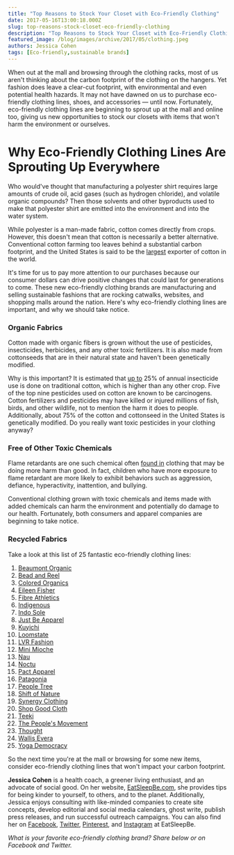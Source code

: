 ```yaml
---
title: "Top Reasons to Stock Your Closet with Eco-Friendly Clothing"
date: 2017-05-16T13:00:18.000Z
slug: top-reasons-stock-closet-eco-friendly-clothing
description: "Top Reasons to Stock Your Closet with Eco-Friendly Clothing"
featured_image: /blog/images/archive/2017/05/clothing.jpeg
authors: Jessica Cohen
tags: [Eco-friendly,sustainable brands]
---
```


When out at the mall and browsing through the clothing racks, most of us aren't thinking about the carbon footprint of the clothing on the hangers. Yet fashion does leave a clear-cut footprint, with environmental and even potential health hazards. It may not have dawned on us to purchase eco-friendly clothing lines, shoes, and accessories — until now. Fortunately, eco-friendly clothing lines are beginning to sprout up at the mall and online too, giving us new opportunities to stock our closets with items that won't harm the environment or ourselves.

# Why Eco-Friendly Clothing Lines Are Sprouting Up Everywhere

Who would've thought that manufacturing a polyester shirt requires large amounts of crude oil, acid gases (such as hydrogen chloride), and volatile organic compounds? Then those solvents and other byproducts used to make that polyester shirt are emitted into the environment and into the water system.

While polyester is a man-made fabric, cotton comes directly from crops. However, this doesn't mean that cotton is necessarily a better alternative. Conventional cotton farming too leaves behind a substantial carbon footprint, and the United States is said to be the [largest](https://www.ncbi.nlm.nih.gov/pmc/articles/PMC1964887/) exporter of cotton in the world.

It's time for us to pay more attention to our purchases because our consumer dollars can drive positive changes that could last for generations to come. These new eco-friendly clothing brands are manufacturing and selling sustainable fashions that are rocking catwalks, websites, and shopping malls around the nation. Here's why eco-friendly clothing lines are important, and why we should take notice.

### **Organic Fabrics**

Cotton made with organic fibers is grown without the use of pesticides, insecticides, herbicides, and any other toxic fertilizers. It is also made from cottonseeds that are in their natural state and haven't been genetically modified.

Why is this important? It is estimated that [up to](http://ejfoundation.org/report/deadly-chemicals-cotton) 25% of annual insecticide use is done on traditional cotton, which is higher than any other crop. Five of the top nine pesticides used on cotton are known to be carcinogens. Cotton fertilizers and pesticides may have killed or injured millions of fish, birds, and other wildlife, not to mention the harm it does to people. Additionally, about 75% of the cotton and cottonseed in the United States is genetically modified. Do you really want toxic pesticides in your clothing anyway?

### **Free of Other Toxic Chemicals**

Flame retardants are one such chemical often [found in](https://www.sciencedaily.com/releases/2017/03/170309141306.htm) clothing that may be doing more harm than good. In fact, children who have more exposure to flame retardant are more likely to exhibit behaviors such as aggression, defiance, hyperactivity, inattention, and bullying.

Conventional clothing grown with toxic chemicals and items made with added chemicals can harm the environment and potentially do damage to our health. Fortunately, both consumers and apparel companies are beginning to take notice.

### **Recycled Fabrics**

Take a look at this list of 25 fantastic eco-friendly clothing lines:

1. [Beaumont Organic](https://www.beaumontorganic.com/)
2. [Bead and Reel](https://www.beadandreel.com/)
3. [Colored Organics](https://www.coloredorganics.com/)
4. [Eileen Fisher](http://www.eileenfisher.com/)
5. [Fibre Athletics](https://fibreathletics.com/)
6. [Indigenous](http://www.indigenous.com/)
7. [Indo Sole](https://indosole.com/)
8. [Just Be Apparel](https://justbeapparel.com/)
9. [Kuyichi](https://kuyichi.com/)
10. [Loomstate](https://www.loomstate.org/shop/)
11. [LVR Fashion](http://www.lvrfashion.com/)
12. [Mini Mioche](https://www.minimioche.com/)
13. [Nau](http://www.nau.com/)
14. [Noctu](http://www.noctu.co.uk/team/)
15. [Pact Apparel](https://wearpact.com/)
16. [Patagonia](http://www.patagonia.com/home/)
17. [People Tree](http://www.peopletree.co.uk/)
18. [Shift of Nature](http://shifttonature.com.au/eco-woman/)
19. [Synergy Clothing](https://synergyclothing.com/)
20. [Shop Good Cloth](https://shopgoodcloth.com/)
21. [Teeki](https://teeki.com/)
22. [The People's Movement](http://thepeoplesmovement.com/)
23. [Thought](https://www.wearethought.com/)
24. [Wallis Evera](https://wallisevera.com/)
25. [Yoga Democracy](https://yogademocracy.com/)

So the next time you're at the mall or browsing for some new items, consider eco-friendly clothing lines that won't impact your carbon footprint.

**Jessica Cohen** is a health coach, a greener living enthusiast, and an advocate of social good. On her website, [EatSleepBe.com](http://eatsleepbe.com/), she provides tips for being kinder to yourself, to others, and to the planet. Additionally, Jessica enjoys consulting with like-minded companies to create site concepts, develop editorial and social media calendars, ghost write, publish press releases, and run successful outreach campaigns. You can also find her on [Facebook](http://facebook.com/eatsleepbe), [Twitter](http://twitter.com/eatsleepbe), [Pinterest](http://pinterest.com/eatsleepbe), and [Instagram](http://instagram.com/eatsleepbe) at EatSleepBe.

_What is your favorite eco-friendly clothing brand? Share below or on Facebook and Twitter._